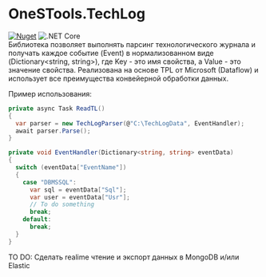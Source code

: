# OneSTools.TechLog
[![Nuget](https://img.shields.io/nuget/v/OneSTools.TechLog)](https://www.nuget.org/packages/OneSTools.TechLog) ![.NET Core](https://github.com/akpaevj/OneSTools.TechLog/workflows/.NET%20Core/badge.svg)<br>
Библиотека позволяет выполнять парсинг технологического журнала и получать каждое событие (Event) в нормализованном виде (Dictionary<string, string>), где Key - это имя свойства, а Value - это значение свойства. Реализована на основе TPL от Microsoft (Dataflow) и использует все преимущества конвейерной обработки данных.

Пример использования:
```csharp
private async Task ReadTL()
{
  var parser = new TechLogParser(@"C:\TechLogData", EventHandler);
  await parser.Parse();
}

private void EventHandler(Dictionary<string, string> eventData)
{
  switch (eventData["EventName"])
  {
    case "DBMSSQL":
      var sql = eventData["Sql"];
      var user = eventData["Usr"];
      // To do something
      break;
    default:
      break;
  }
}
```

TO DO:
Сделать realime чтение и экспорт данных в MongoDB и/или Elastic
